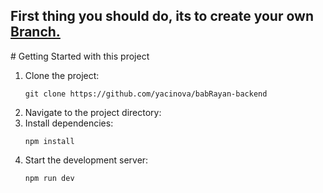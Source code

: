 <h2 style= align="center">First thing you should do, its to create your own <u>Branch.</u> </h2>
# Getting Started with this project 
<p align="center">
  <ol>
    <li>Clone the project:
      <pre><code>git clone https://github.com/yacinova/babRayan-backend</code></pre>
    </li>
    <li>
      Navigate to the project directory:
    </li>
    <li>Install dependencies:
      <pre><code>npm install</code></pre>
    </li>
    <li>Start the development server:
      <pre><code>npm run dev</code></pre>
    </li>
  </ol>
</p>


